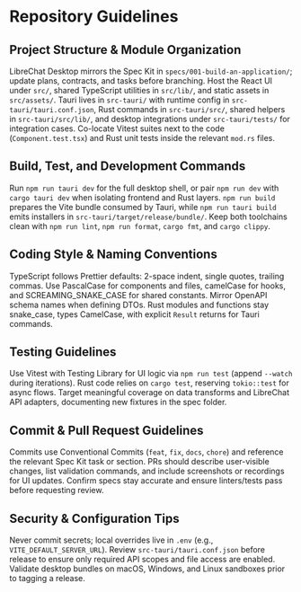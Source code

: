 # Repository Guidelines

## Project Structure & Module Organization
LibreChat Desktop mirrors the Spec Kit in `specs/001-build-an-application/`; update plans, contracts, and tasks before branching. Host the React UI under `src/`, shared TypeScript utilities in `src/lib/`, and static assets in `src/assets/`. Tauri lives in `src-tauri/` with runtime config in `src-tauri/tauri.conf.json`, Rust commands in `src-tauri/src/`, shared helpers in `src-tauri/src/lib/`, and desktop integrations under `src-tauri/tests/` for integration cases. Co-locate Vitest suites next to the code (`Component.test.tsx`) and Rust unit tests inside the relevant `mod.rs` files.

## Build, Test, and Development Commands
Run `npm run tauri dev` for the full desktop shell, or pair `npm run dev` with `cargo tauri dev` when isolating frontend and Rust layers. `npm run build` prepares the Vite bundle consumed by Tauri, while `npm run tauri build` emits installers in `src-tauri/target/release/bundle/`. Keep both toolchains clean with `npm run lint`, `npm run format`, `cargo fmt`, and `cargo clippy`.

## Coding Style & Naming Conventions
TypeScript follows Prettier defaults: 2-space indent, single quotes, trailing commas. Use PascalCase for components and files, camelCase for hooks, and SCREAMING_SNAKE_CASE for shared constants. Mirror OpenAPI schema names when defining DTOs. Rust modules and functions stay snake_case, types CamelCase, with explicit `Result` returns for Tauri commands.

## Testing Guidelines
Use Vitest with Testing Library for UI logic via `npm run test` (append `--watch` during iterations). Rust code relies on `cargo test`, reserving `tokio::test` for async flows. Target meaningful coverage on data transforms and LibreChat API adapters, documenting new fixtures in the spec folder.

## Commit & Pull Request Guidelines
Commits use Conventional Commits (`feat`, `fix`, `docs`, `chore`) and reference the relevant Spec Kit task or section. PRs should describe user-visible changes, list validation commands, and include screenshots or recordings for UI updates. Confirm specs stay accurate and ensure linters/tests pass before requesting review.

## Security & Configuration Tips
Never commit secrets; local overrides live in `.env` (e.g., `VITE_DEFAULT_SERVER_URL`). Review `src-tauri/tauri.conf.json` before release to ensure only required API scopes and file access are enabled. Validate desktop bundles on macOS, Windows, and Linux sandboxes prior to tagging a release.
